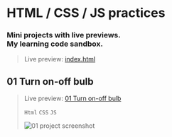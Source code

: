 # HTML / CSS / JS practices
### Mini projects with live previews. <br>My learning code sandbox. <br>
> Live preview: [index.html](https://juodindre.github.io/html-css-js-practices/)

## 01 Turn on-off bulb
> Live preview: [01 Turn on-off bulb](https://juodindre.github.io/html-css-js-practices/01_Turn_on-off_bulb/index.html)
>
> `Html` `CSS` `JS`
>
>![01 project screenshot](https://github.com/indre-juodziukynaite/html-css-js-practices/blob/main/01_Turn_on-off_bulbn/images/01_preview-image.png)
